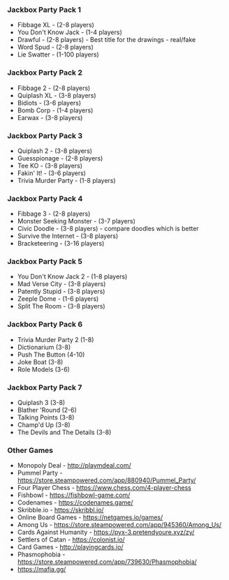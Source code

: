 ### Jackbox Party Pack 1
* Fibbage XL - (2-8 players)
* You Don't Know Jack - (1-4 players)
* Drawful - (2-8 players) - Best title for the drawings - real/fake
* Word Spud - (2-8 players)
* Lie Swatter - (1-100 players)

### Jackbox Party Pack 2
* Fibbage 2 - (2-8 players)
* Quiplash XL - (3-8 players)
* Bidiots - (3-6 players)
* Bomb Corp - (1-4 players)
* Earwax - (3-8 players)

### Jackbox Party Pack 3
* Quiplash 2 - (3-8 players)
* Guesspionage - (2-8 players)
* Tee KO - (3-8 players)
* Fakin' It! - (3-6 players)
* Trivia Murder Party - (1-8 players)

### Jackbox Party Pack 4
* Fibbage 3 - (2-8 players)
* Monster Seeking Monster - (3-7 players)
* Civic Doodle - (3-8 players) - compare doodles which is better
* Survive the Internet - (3-8 players)
* Bracketeering - (3-16 players)

### Jackbox Party Pack 5
* You Don't Know Jack 2 - (1-8 players)
* Mad Verse City - (3-8 players)
* Patently Stupid - (3-8 players)
* Zeeple Dome - (1-6 players)
* Split The Room - (3-8 players)

### Jackbox Party Pack 6
* Trivia Murder Party 2 (1-8)
* Dictionarium (3-8)
* Push The Button (4-10)
* Joke Boat (3-8)
* Role Models (3-6)

### Jackbox Party Pack 7
* Quiplash 3 (3-8)
* Blather 'Round (2-6)
* Talking Points (3-8)
* Champ'd Up (3-8)
* The Devils and The Details (3-8)

### Other Games
* Monopoly Deal - http://playmdeal.com/
* Pummel Party - https://store.steampowered.com/app/880940/Pummel_Party/
* Four Player Chess - https://www.chess.com/4-player-chess
* Fishbowl - https://fishbowl-game.com/
* Codenames - https://codenames.game/
* Skribble.io - https://skribbl.io/
* Online Board Games - https://netgames.io/games/
* Among Us - https://store.steampowered.com/app/945360/Among_Us/
* Cards Against Humanity - https://pyx-3.pretendyoure.xyz/zy/
* Settlers of Catan - https://colonist.io/
* Card Games - http://playingcards.io/
* Phasmophobia - https://store.steampowered.com/app/739630/Phasmophobia/
* https://mafia.gg/

